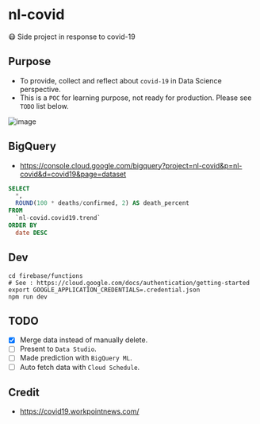 # nl-covid

😷 Side project in response to covid-19

## Purpose

- To provide, collect and reflect about `covid-19` in Data Science perspective.
- This is a `POC` for learning purpose, not ready for production. Please see `TODO` list below.

![image](https://user-images.githubusercontent.com/97060/76939014-38296000-692a-11ea-8e1a-aa741eccdc92.png)

## BigQuery

- https://console.cloud.google.com/bigquery?project=nl-covid&p=nl-covid&d=covid19&page=dataset

```SQL
SELECT
  *,
  ROUND(100 * deaths/confirmed, 2) AS death_percent
FROM
  `nl-covid.covid19.trend`
ORDER BY
  date DESC
```

## Dev

```
cd firebase/functions
# See : https://cloud.google.com/docs/authentication/getting-started
export GOOGLE_APPLICATION_CREDENTIALS=.credential.json
npm run dev
```

## TODO

- [x] Merge data instead of manually delete.
- [ ] Present to `Data Studio`.
- [ ] Made prediction with `BigQuery ML`.
- [ ] Auto fetch data with `Cloud Schedule`.

## Credit

- https://covid19.workpointnews.com/
